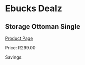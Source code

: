 
# Ebucks Dealz
## Storage Ottoman Single
[Product Page](https://www.ebucks.com/web/shop/productSelected.do?prodId=1129498335&catId=714962196)

Price: R299.00

Savings: 


	